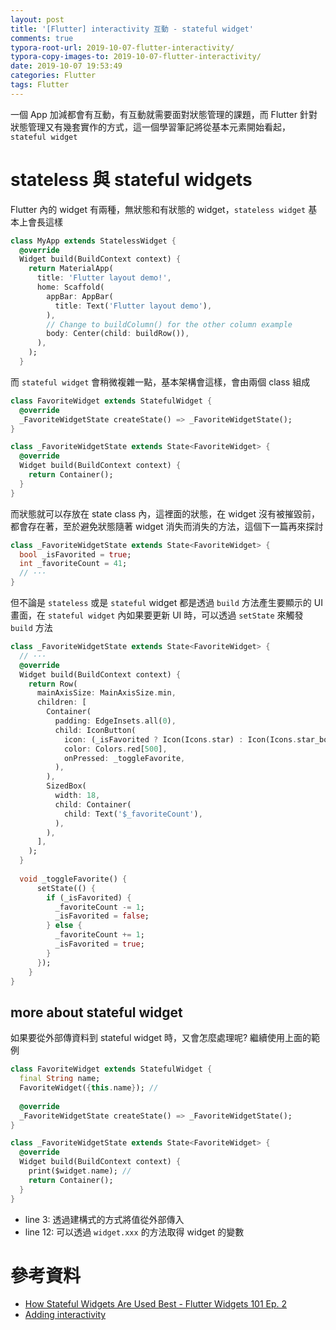 ```yaml
---
layout: post
title: '[Flutter] interactivity 互動 - stateful widget'
comments: true
typora-root-url: 2019-10-07-flutter-interactivity/
typora-copy-images-to: 2019-10-07-flutter-interactivity/
date: 2019-10-07 19:53:49
categories: Flutter
tags: Flutter
---
```


一個 App 加減都會有互動，有互動就需要面對狀態管理的課題，而 Flutter 針對狀態管理又有幾套實作的方式，這一個學習筆記將從基本元素開始看起，`stateful widget`

<!-- more -->

# stateless 與 stateful widgets

Flutter 內的 widget 有兩種，無狀態和有狀態的 widget，`stateless widget` 基本上會長這樣

```dart
class MyApp extends StatelessWidget {
  @override
  Widget build(BuildContext context) {
    return MaterialApp(
      title: 'Flutter layout demo!',
      home: Scaffold(
        appBar: AppBar(
          title: Text('Flutter layout demo'),
        ),
        // Change to buildColumn() for the other column example
        body: Center(child: buildRow()),
      ),
    );
  }

```

而 `stateful widget` 會稍微複雜一點，基本架構會這樣，會由兩個 class 組成

```dart
class FavoriteWidget extends StatefulWidget {
  @override
  _FavoriteWidgetState createState() => _FavoriteWidgetState();
}

class _FavoriteWidgetState extends State<FavoriteWidget> {
  @override
  Widget build(BuildContext context) {
    return Container();
  }
}

```

而狀態就可以存放在 state class 內，這裡面的狀態，在 widget 沒有被摧毀前，都會存在著，至於避免狀態隨著 widget 消失而消失的方法，這個下一篇再來探討

```dart
class _FavoriteWidgetState extends State<FavoriteWidget> {
  bool _isFavorited = true;
  int _favoriteCount = 41;
  // ···
}
```

但不論是 `stateless` 或是 `stateful` widget 都是透過 `build` 方法產生要顯示的 UI 畫面，在 `stateful widget` 內如果要更新 UI 時，可以透過 `setState` 來觸發 `build` 方法

```dart
class _FavoriteWidgetState extends State<FavoriteWidget> {
  // ···
  @override
  Widget build(BuildContext context) {
    return Row(
      mainAxisSize: MainAxisSize.min,
      children: [
        Container(
          padding: EdgeInsets.all(0),
          child: IconButton(
            icon: (_isFavorited ? Icon(Icons.star) : Icon(Icons.star_border)),
            color: Colors.red[500],
            onPressed: _toggleFavorite,
          ),
        ),
        SizedBox(
          width: 18,
          child: Container(
            child: Text('$_favoriteCount'),
          ),
        ),
      ],
    );
  }
    
  void _toggleFavorite() {
      setState(() {
        if (_isFavorited) {
          _favoriteCount -= 1;
          _isFavorited = false;
        } else {
          _favoriteCount += 1;
          _isFavorited = true;
        }
      });
    }
}

```



## more about stateful widget

如果要從外部傳資料到 stateful widget 時，又會怎麼處理呢? 繼續使用上面的範例

```dart
class FavoriteWidget extends StatefulWidget {
  final String name;    
  FavoriteWidget({this.name}); //
       
  @override
  _FavoriteWidgetState createState() => _FavoriteWidgetState();
}

class _FavoriteWidgetState extends State<FavoriteWidget> {
  @override
  Widget build(BuildContext context) {
    print($widget.name); //
    return Container();
  }
}

```

* line 3: 透過建構式的方式將值從外部傳入
* line 12: 可以透過 `widget.xxx` 的方法取得 widget 的變數

# 參考資料

* [How Stateful Widgets Are Used Best - Flutter Widgets 101 Ep. 2](https://www.youtube.com/watch?v=AqCMFXEmf3w)
* [Adding interactivity](https://flutter.dev/docs/development/ui/interactive)